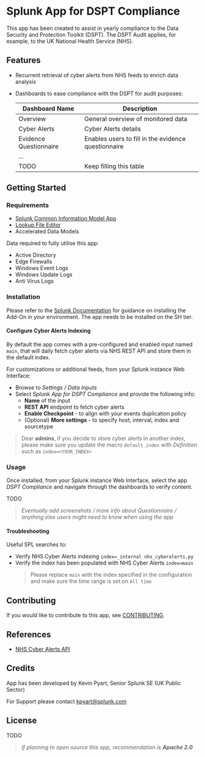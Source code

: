 # Splunk App for DSPT Compliance
This app has been created to assist in yearly compliance to the Data Security and Protection Toolkit (DSPT). 
The DSPT Audit applies, for example, to the UK National Health Service (NHS). 

## Features
* Recurrent retrieval of cyber alerts from NHS feeds to enrich data analysis
* Dashboards to ease compliance with the DSPT for audit purposes:
    
    | **Dashboard Name**     | **Description**                                     |
    |------------------------|-----------------------------------------------------|
    | Overview               | General overview of monitored data                  |
    | Cyber Alerts           | Cyber Alerts details                                |
    | Evidence Questionnaire | Enables users to fill in the evidence questionnaire |
    |          ...           |                                                     |
    |         TODO           |     Keep filling this table                         |

## Getting Started
### Requirements
* [Splunk Common Information Model App](https://splunkbase.splunk.com/app/1621/)
* [Lookup File Editor](https://splunkbase.splunk.com/app/1724/)
* Accelerated Data Models

Data required to fully utilise this app:

* Active Directory
* Edge Firewalls
* Windows Event Logs
* Windows Update Logs
* Anti Virus Logs

### Installation
Please refer to the [Splunk Documentation](https://docs.splunk.com/Documentation/AddOns/released/Overview/Installingadd-ons) for guidance on installing the Add-On in your environment. The app needs to be installed on the SH tier.

#### Configure Cyber Alerts Indexing
By default the app comes with a pre-configured and enabled input named `main`, that will daily fetch cyber alerts via NHS REST API and store them in the default index.

For customizations or additional feeds, from your Splunk instance Web Interface:
* Browse to *Settings / Data Inputs*
* Select *Splunk App for DSPT Compliance* and provide the following info:
    * **Name** of the input
    * **REST API** endpoint to fetch cyber alerts
    * **Enable Checkpoint** - to align with your events duplication policy
    * (Optional) **More settings** - to specify host, interval, index and sourcetype

> Dear **admins**, if you decide to store cyber alerts in another index, please make sure you update the macro `default_index` with *Definition* such as `index=<YOUR_INDEX>`

### Usage
Once installed, from your Splunk instance Web Interface, select the app *DSPT Compliance* and navigate through the dashboards to verify content.

TODO
> *Eventually add screenshots / more info about Questionnaire / anything else users might need to know when using the app*

#### Troubleshooting
Useful SPL searches to:
* Verify NHS Cyber Alerts indexing `index=_internal nhs_cyberalerts.py`
* Verify the index has been populated with NHS Cyber Alerts `index=main`
    > Please replace `main` with the index  specified in the configuration and make sure the time range is set on `All time`

## Contributing
If you would like to contribute to this app, see [CONTRIBUTING](CONTRIBUTING.md).

## References
* [NHS Cyber Alerts API](https://digital.nhs.uk/services/data-security-centre/cyber-alerts-api/get-cyber-alerts)

## Credits
App has been developed by Kevin Pyart, Senior Splunk SE (UK Public Sector)

For Support please contact kpyart@splunk.com

## License
TODO
> *If planning to open source this app, recommendation is **Apache 2.0***

